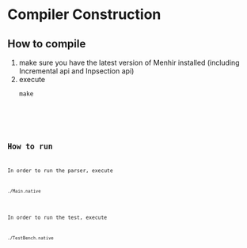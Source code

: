 # Compiler Construction
## How to compile
1. make sure you have the latest version of Menhir installed (including Incremental api and Inpsection api)
2. execute <pre><code>make<code><pre>

## How to run
In order to run the parser, execute
<pre><code>./Main.native</code></pre>
In order to run the test, execute
<pre><code>./TestBench.native</code></pre>
